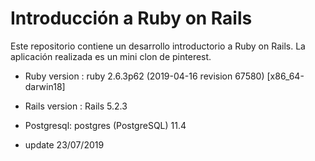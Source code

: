 # Introducción a Ruby on Rails

Este repositorio contiene un desarrollo introductorio a Ruby on Rails. La aplicación realizada es un mini clon de pinterest.


* Ruby version : ruby 2.6.3p62 (2019-04-16 revision 67580) [x86_64-darwin18]

* Rails version : Rails 5.2.3

* Postgresql: postgres (PostgreSQL) 11.4


* update 23/07/2019